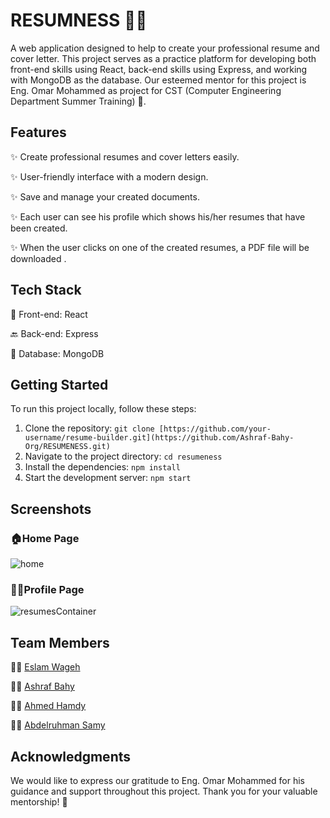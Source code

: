 
# RESUMNESS 📄📝
A web application designed to help to create your professional resume and cover letter. This project serves as a practice platform for developing both front-end skills using React, back-end skills using Express, and working with MongoDB as the database. Our esteemed mentor for this project is Eng. Omar Mohammed as project for CST (Computer Engineering Department Summer Training) 🌟.

## Features
✨ Create professional resumes and cover letters easily.

✨ User-friendly interface with a modern design.

✨ Save and manage your created documents.

✨ Each user can see his profile which shows his/her resumes that have been created.

✨ When the user clicks on one of the created resumes, a PDF file will be downloaded . 

## Tech Stack

🚀 Front-end: React

🔙 Back-end: Express

💾 Database: MongoDB

## Getting Started

To run this project locally, follow these steps:

1. Clone the repository: `git clone [https://github.com/your-username/resume-builder.git](https://github.com/Ashraf-Bahy-Org/RESUMENESS.git)`
2. Navigate to the project directory: `cd resumeness`
3. Install the dependencies: `npm install`
4. Start the development server: `npm start`

## Screenshots

### 🏠Home Page

![home](https://github.com/Ashraf-Bahy-Org/RESUMENESS/assets/111378492/d495362a-d74c-4ff0-bb7e-e100d3613170)


### 🙋‍♂️Profile Page

![resumesContainer](https://github.com/Ashraf-Bahy-Org/RESUMENESS/assets/111378492/2e739f7c-e4d3-4797-b713-051968772558)


## Team Members

👨‍💻 [Eslam Wageh](https://github.com/eslamwageh)

👨‍💻 [Ashraf Bahy](https://github.com/Ashraf-Bahy)

👨‍💻 [Ahmed Hamdy](https://github.com/AhmedHamdiy)

👨‍💻 [Abdelruhman Samy](https://github.com/AbdelruhmanSamy)

## Acknowledgments

We would like to express our gratitude to Eng. Omar Mohammed for his guidance and support throughout this project. Thank you for your valuable mentorship! 🙏
